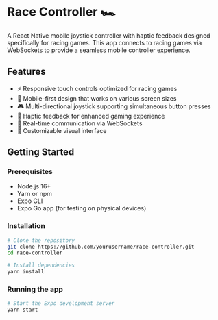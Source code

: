 # Race Controller 🏎️

A React Native mobile joystick controller with haptic feedback designed specifically for racing games. This app connects to racing games via WebSockets to provide a seamless mobile controller experience.

## Features

- ⚡ Responsive touch controls optimized for racing games
- 📱 Mobile-first design that works on various screen sizes
- 🎮 Multi-directional joystick supporting simultaneous button presses
- 📳 Haptic feedback for enhanced gaming experience
- 🔌 Real-time communication via WebSockets
- 🎨 Customizable visual interface

## Getting Started

### Prerequisites

- Node.js 16+
- Yarn or npm
- Expo CLI
- Expo Go app (for testing on physical devices)

### Installation

```bash
# Clone the repository
git clone https://github.com/yourusername/race-controller.git
cd race-controller

# Install dependencies
yarn install
```

### Running the app

```bash
# Start the Expo development server
yarn start
```
